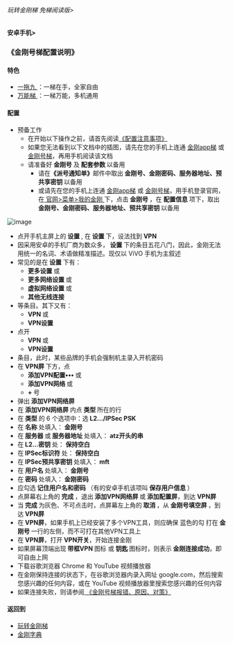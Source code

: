 ###### 玩转金刚梯 免梯阅读版>
#### 安卓手机>
### 《金刚号梯配置说明》

#### 特色
  - [ 一拖九 ](https://github.com/a2zitpro/web/blob/master/LadderFree/kkDictionary/OneForNine.md)：一梯在手，全家自由
  - [ 万能梯 ](https://github.com/a2zitpro/web/blob/master/LadderFree/kkDictionary/KKLadderKKIDMultipurpose.md)：一梯万能，多机通用
 
#### 配置
- 预备工作
  - 在开始以下操作之前，请首先阅读[《配置注意事项》](https://github.com/a2zitpro/web/blob/master/LadderFree/kkDictionary/ConsiderationsWhileConfigureKKID.md)
  - 如果您无法看到以下文档中的插图，请先在您的手机上连通 [金刚app梯](https://github.com/a2zitpro/web/blob/master/LadderFree/kkDictionary/KKLadderAPP.md) 或 [金刚号梯](https://github.com/a2zitpro/web/blob/master/LadderFree/kkDictionary/KKLadderKKID.md)，再用手机阅读该文档
  - 请准备好<strong> 金刚号</strong> 及<strong> 配套参数 </strong> 以备用
    - 请在<strong>《派号通知单》</strong>邮件中取出<strong> 金刚号、金刚密码、服务器地址、预共享密钥 </strong>以备用
    - 或请先在您的手机上连通 [金刚app梯](https://github.com/a2zitpro/web/blob/master/LadderFree/kkDictionary/KKLadderAPP.md) 或 [金刚号梯](https://github.com/a2zitpro/web/blob/master/LadderFree/kkDictionary/KKLadderKKID.md)，用手机登录官网，在[ 官网>菜单>我的金刚 ](https://www.atozitpro.net/zh/my-account/)下，点击<strong> 金刚号 </strong>，在 <strong> 配置信息 </strong>项下，取出<strong> 金刚号、金刚密码、服务器地址、预共享密钥 </strong>以备用


![image](https://github.com/a2zitpro/web/blob/master/B073B1E6-B647-48FA-8931-35923C5EA54F.jpeg)<br>

- 点开手机主屏上的<strong> 设置 </strong>, 在<strong> 设置 </strong>下，设法找到<strong> VPN </strong>
- 因采用安卓的手机厂商为数众多，<strong> 设置 </strong>下的条目五花八门，因此，金刚无法用统一的名词、术语做精准描述。现仅以 ViVO 手机为主叙述
- 常见的是在<strong> 设置 </strong>下有：
  - <strong> 更多设置 </strong>或
  - <strong> 更多网络设置 </strong>或
  - <strong> 虚拟网络设置 </strong>或
  - <strong> 其他无线连接 </strong>
- 等条目。其下又有：
  - <strong> VPN </strong>或
  - <strong> VPN设置 </strong>
- 点开
  - <strong> VPN </strong>或
  - <strong> VPN设置 </strong>
- 条目，此时，某些品牌的手机会强制机主录入开机密码
- 在<strong> VPN屏 </strong>下方，点
  - <strong> 添加VPN配置••• </strong>或
  - <strong> 添加VPN网络 </strong>或
  - <strong> + </strong>号
- 弹出<strong> 添加VPN网络屏 </strong>
- 在<strong> 添加VPN网络屏 </strong>内点<strong> 类型 </strong>所在的行
- 在<strong> 类型 </strong>的 6 个选项中：选<strong> L2…/IPSec PSK </strong>
- 在<strong> 名称 </strong>处填入：<strong> 金刚号 </strong>
- 在<strong> 服务器 </strong>或<strong> 服务器地址 </strong>处填入：<strong> atz开头的串 </strong>
- 在<strong> L2…密钥 </strong>处：<strong> 保持空白 </strong>
- 在<strong> IPSec标识符 </strong>处：<strong> 保持空白 </strong>
- 在<strong> IPSec预共享密钥 </strong>处填入：<strong> mft </strong>
- 在<strong> 用户名 </strong>处填入：<strong> 金刚号 </strong>
- 在<strong> 密码 </strong>处填入：<strong> 金刚密码 </strong>
- 应勾选<strong> 记住用户名和密码 </strong>（有的安卓手机该项叫<strong> 保存用户信息 </strong>）
- 点屏幕右上角的<strong> 完成 </strong>，退出<strong> 添加VPN网络屏 </strong>或<strong> 添加配置屏</strong>，到达<strong> VPN屏</strong>
- 当<strong> 完成 </strong>为灰色、不可点击时，点屏幕左上角的<strong> 取消 </strong>，从<strong> 金刚号填空屏 </strong>，到达<strong> VPN屏</strong>
- 在<strong> VPN屏</strong>，如果手机上已经安装了多个VPN工具，则应确保</strong> 蓝色的勾 </strong>打在<strong> 金刚号 </strong>一行的左侧，而不可打在其他VPN工具上
- 在<strong> VPN屏</strong>，打开<strong> VPN开关</strong>，开始连接金刚
- 如果屏幕顶端出现<strong> 带框VPN </strong>图标 或<strong> 钥匙 </strong>图标时，则表示<strong> 金刚连接成功</strong>，即可自由上网
- 下载谷歌浏览器 Chrome 和 YouTube 视频播放器
- 在金刚保持连接的状态下，在谷歌浏览器内录入网址 google.com，然后搜索您感兴趣的任何内容，或在 YouTube 视频播放器里搜索您感兴趣的任何内容
- 如果连接失败，则请参阅[ 《金刚号梯报错、原因、对策》](https://github.com/a2zitpro/web/blob/master/LadderFree/kkDictionary/KKLadderKKIDErroMessage.md)


#### 返回到
- [玩转金刚梯](https://github.com/a2zitpro/web/blob/master/LadderFree/A.md)
- [金刚字典](https://github.com/a2zitpro/web/blob/master/LadderFree/kkDictionary/KKDictionary.md)
